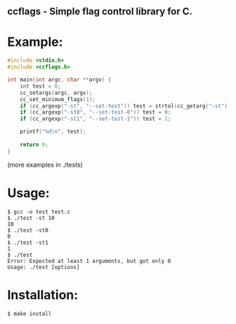 ## ccflags - Simple flag control library for C.

# Example:
``` c 
#include <stdio.h>
#include <ccflags.h>

int main(int argc, char **argv) {
    int test = 0;
    cc_setargs(argc, argv);
    cc_set_minimum_flags(1);
    if (cc_argexp("-st", "--set-test")) test = strtol(cc_getarg("-st"), NULL, 10);
    if (cc_argexp("-st0", "--set-test-0")) test = 0;
    if (cc_argexp("-st1", "--set-test-1")) test = 1;

    printf("%d\n", test);
    
    return 0;
}
```
(more examples in ./tests)

# Usage:
``` console 
$ gcc -o test test.c
$ ./test -st 10
10
$ ./test -st0
0
$ ./test -st1
1
$ ./test
Error: Expected at least 1 arguments, but got only 0
Usage: ./test [options]
```
# Installation:
``` console 
$ make install
```
